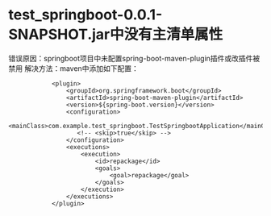 # test_springboot-0.0.1-SNAPSHOT.jar中没有主清单属性
错误原因：springboot项目中未配置spring-boot-maven-plugin插件或改插件被禁用
解决方法：maven中添加如下配置：
```
            <plugin>
                <groupId>org.springframework.boot</groupId>
                <artifactId>spring-boot-maven-plugin</artifactId>
                <version>${spring-boot.version}</version>
                <configuration>
                    <mainClass>com.example.test_springboot.TestSpringbootApplication</mainClass>
                   <!-- <skip>true</skip> -->
                </configuration>
                <executions>
                    <execution>
                        <id>repackage</id>
                        <goals>
                            <goal>repackage</goal>
                        </goals>
                    </execution>
                </executions>
            </plugin>
```

